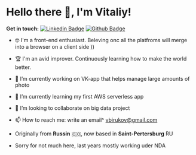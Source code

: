 # Hello there 👋, I'm Vitaliy!

**Get in touch:**
[![Linkedin Badge](https://img.shields.io/badge/in-vbirukov-0072b1?style=flat&logo=Linkedin&logoColor=white&link=https://www.linkedin.com/in/vbirukov/)](https://www.linkedin.com/in/vbirukov/) [![Github Badge](https://img.shields.io/badge/-vbirukov-grey?style=flat&logo=github&logoColor=white&link=https://github.com/vbirukov/)](https://www.github.com/vbirukov/)

- 🤓 I'm a front-end enthusiast. Beleving onc all the platfroms will merge into a browser on a client side ))
- 🏆 I'm an avid improver. Continuously learning how to make the world better.
- 🔭 I’m currently working on VK-app that helps manage large amounts of photo
- 🌱 I’m currently learning my first AWS serverless app 
- 👯 I’m looking to collaborate on big data project
- 📫 How to reach me: write an email^ vbirukov@gmail.com  

- Originally from **Russin** 🇨🇴, now based in **Saint-Pertersburg** RU
- Sorry for not much here, last years mostly working uder NDA
